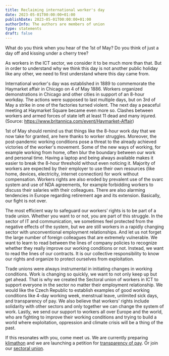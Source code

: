 ```yaml
---
title: Reclaiming international worker's day
date: 2023-05-01T00:00:00+01:00
publishDate: 2023-05-01T00:00:00+01:00
authorInfo: The authors are members of union
type: statements
draft: false
---
```


What do you think when you hear of the 1st of May? Do you think of just a day off and kissing under a cherry tree?

As workers in the ICT sector, we consider it to be much more than that. But in order to understand why we think this day is not another public holiday like any other, we need to first understand where this day came from.

International worker's day was established in 1889 to commemorate the Haymarket affair in Chicago on 4 of May 1886. Workers organized demonstrations in  Chicago and other cities in support of an 8-hour workday. The actions were supposed to last multiple days, but on 3rd of May a strike in one of the factories turned violent. The next day a peaceful meeting at Haymarket Square became even more so. Clashes between workers and armed forces of state left at least 11 dead and many injured. (Source: https://www.britannica.com/event/Haymarket-Affair)

1st of May should remind us that things like the 8-hour work day that we now take for granted, are here thanks to worker struggles. Moreover, the post-pandemic working conditions pose a threat to the already achieved victories of the worker's movement. Some of the new ways of working, for example working from home, often blur the boundary between our work and personal time. Having a laptop and being always available makes it easier to break the 8-hour threshold without even noticing it. Majority of workers are expected by their employer to use their own resources (like home, devices, electricity, internet connection) for work without compensation. Workers rights are also eroded by prevalent use of the svarc system and use of NDA agreements, for example forbidding workers to discuss their salaries with their colleagues. There are also alarming tendencies in Europe regarding retirement age and its extension. Basically, our fight is not over.

The most efficient way to safeguard our workers’ rights is to be part of a trade union. Whether you want to or not, you are part of this struggle. In the sector of IT and communication, we sometimes feel protected from the negative effects of the system, but we are still workers in a rapidly changing sector with unconventional employment relationships. And let us not forget the large number of foreign colleagues that are extremely vulnerable. We want to learn to read between the lines of company policies to recognize whether they really improve our working conditions or not. Instead, we want to read the lines of our contracts. It is our collective responsibility to know our rights and organize to protect ourselves from exploitation.

Trade unions were always instrumental in initiating changes in working conditions. Work is changing so quickly, we want to not only keep up but get ahead. That is why we created the Sectoral union of workers in ICT to support everyone in the sector no matter their employment relationship. We would like the Czech Republic to establish examples of good working conditions like 4-day working week, menstrual leave, unlimited sick days, and transparency of pay. We also believe that workers' rights include solidarity with other sectors and only together we can change the system of work. Lastly, we send our support to workers all over Europe and the world, who are fighting to improve their working conditions and trying to build a world where exploitation, oppression and climate crisis will be a thing of the past.

If this resonates with you, come meet us. We are currently preparing [klimathon](https://ictunion.cz/en/events/2023/klimathon/) and we are launching a petition for [transparency of pay](https://actionnetwork.org/petitions/transparentnost-odmenovani-transparency-of-pay). Or join our [sectoral union](https://ictunion.cz/en/application/).
